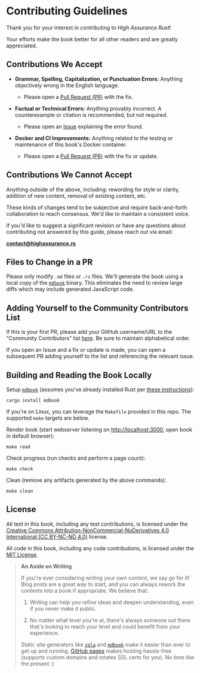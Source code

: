 # Contributing Guidelines

Thank you for your interest in contributing to *High Assurance Rust*!

Your efforts make the book better for all other readers and are greatly appreciated.

## Contributions We Accept

* **Grammar, Spelling, Capitalization, or Punctuation Errors:** Anything objectively wrong in the English language.

    * Please open a [Pull Request (PR)](https://docs.github.com/en/pull-requests/collaborating-with-pull-requests/proposing-changes-to-your-work-with-pull-requests/creating-a-pull-request) with the fix.

* **Factual or Technical Errors:** Anything provably incorrect. A counterexample or citation is recommended, but not required.

    * Please open an [Issue](https://docs.github.com/en/issues/tracking-your-work-with-issues/creating-an-issue) explaining the error found.

* **Docker and CI Improvements:** Anything related to the testing or maintenance of this book's Docker container.

    * Please open a [Pull Request (PR)](https://docs.github.com/en/pull-requests/collaborating-with-pull-requests/proposing-changes-to-your-work-with-pull-requests/creating-a-pull-request) with the fix or update.

## Contributions We Cannot Accept

Anything outside of the above, including: rewording for style or clarity, addition of new content, removal of existing content, etc.

These kinds of changes tend to be subjective and require back-and-forth collaboration to reach consensus.
We'd like to maintain a consistent voice.

If you'd like to suggest a significant revision or have any questions about contributing not answered by this guide, please reach out via email:

<a href="mailto:contact@highassurance.rs">**contact@highassurance.rs**</a>

## Files to Change in a PR

Please only modify `.md` files or `.rs` files.
We'll generate the book using a local copy of the [`mdbook`](https://rust-lang.github.io/mdBook/) binary.
This eliminates the need to review large diffs which may include generated JavaScript code.

## Adding Yourself to the Community Contributors List

If this is your first PR, please add your GitHub username/URL to the "Community Contributors" list [here](./src/chp1/about_the_team.md#community-contributors).
Be sure to maintain alphabetical order.

If you open an Issue and a fix or update is made, you can open a subsequent PR adding yourself to the list and referencing the relevant issue.

## Building and Reading the Book Locally

Setup [`mdbook`](https://rust-lang.github.io/mdBook/index.html) (assumes you've already installed Rust per [these instructions](https://www.rust-lang.org/tools/install)):

```
cargo install mdbook
```

If you're on Linux, you can leverage the `Makefile` provided in this repo.
The supported `make` targets are below.

Render book (start webserver listening on [http://localhost:3000](http://localhost:3000), open book in default browser):

```
make read
```

Check progress (run checks and perform a page count):

```
make check
```

Clean (remove any artifacts generated by the above commands):

```
make clean
```

## License

All text in this book, including any text contributions, is licensed under the [Creative Commons Attribution-NonCommercial-NoDerivatives 4.0 International (CC BY-NC-ND 4.0)](https://creativecommons.org/licenses/by-nc-nd/4.0/) license.

All code in this book, including any code contributions, is licensed under the [MIT License](https://opensource.org/licenses/MIT).

> **An Aside on Writing**
>
> If you're ever considering writing your own content, we say go for it!
> Blog posts are a great way to start, and you can always rework the contents into a book if appropriate.
> We believe that:
>
> 1. Writing can help you refine ideas and deepen understanding, even if you never make it public.
>
> 2. No matter what level you're at, there's always someone out there that's looking to reach your level and could benefit from your experience.
>
> Static site generators like [`zola`](https://www.getzola.org/) and [`mdbook`](https://rust-lang.github.io/mdBook/) make it easier than ever to get up and running.
> [GitHub pages](https://pages.github.com/) makes hosting hassle-free (supports custom domains and rotates SSL certs for you).
> No time like the present :)